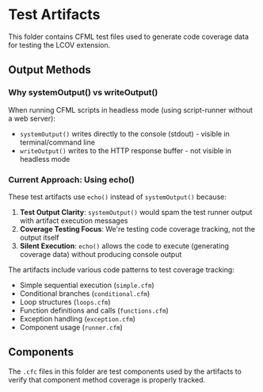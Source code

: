 # Test Artifacts

This folder contains CFML test files used to generate code coverage data for testing the LCOV extension.

## Output Methods

### Why systemOutput() vs writeOutput()

When running CFML scripts in headless mode (using script-runner without a web server):
- `systemOutput()` writes directly to the console (stdout) - visible in terminal/command line
- `writeOutput()` writes to the HTTP response buffer - not visible in headless mode

### Current Approach: Using echo()

These test artifacts use `echo()` instead of `systemOutput()` because:
1. **Test Output Clarity**: `systemOutput()` would spam the test runner output with artifact execution messages
2. **Coverage Testing Focus**: We're testing code coverage tracking, not the output itself
3. **Silent Execution**: `echo()` allows the code to execute (generating coverage data) without producing console output

The artifacts include various code patterns to test coverage tracking:
- Simple sequential execution (`simple.cfm`)
- Conditional branches (`conditional.cfm`)
- Loop structures (`loops.cfm`)
- Function definitions and calls (`functions.cfm`)
- Exception handling (`exception.cfm`)
- Component usage (`runner.cfm`)

## Components

The `.cfc` files in this folder are test components used by the artifacts to verify that component method coverage is properly tracked.